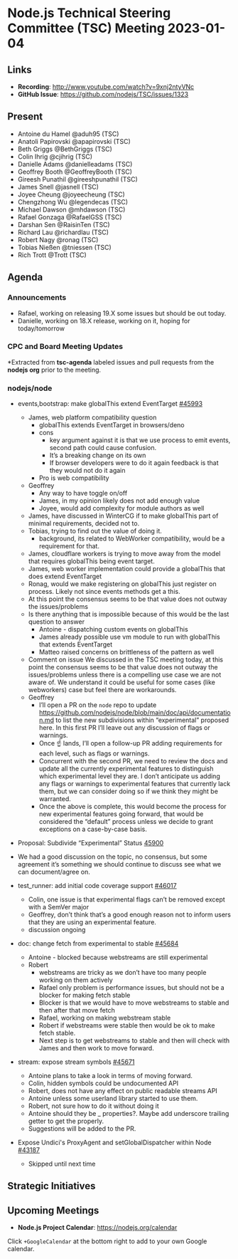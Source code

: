 # Node.js Technical Steering Committee (TSC) Meeting 2023-01-04

## Links

* **Recording**:  <http://www.youtube.com/watch?v=9xnj2ntyVNc>
* **GitHub Issue**: <https://github.com/nodejs/TSC/issues/1323>

## Present

* Antoine du Hamel @aduh95 (TSC)
* Anatoli Papirovski @apapirovski (TSC)
* Beth Griggs @BethGriggs (TSC)
* Colin Ihrig @cjihrig (TSC)
* Danielle Adams @danielleadams (TSC)
* Geoffrey Booth @GeoffreyBooth (TSC)
* Gireesh Punathil @gireeshpunathil (TSC)
* James Snell @jasnell (TSC)
* Joyee Cheung @joyeecheung (TSC)
* Chengzhong Wu @legendecas (TSC)
* Michael Dawson @mhdawson (TSC)
* Rafael Gonzaga @RafaelGSS (TSC)
* Darshan Sen @RaisinTen (TSC)
* Richard Lau @richardlau (TSC)
* Robert Nagy @ronag (TSC)
* Tobias Nießen @tniessen (TSC)
* Rich Trott @Trott (TSC)

## Agenda

### Announcements

* Rafael, working on releasing 19.X some issues but should be out today.
* Danielle, working on 18.X release, working on it, hoping for today/tomorrow

### CPC and Board Meeting Updates

*Extracted from **tsc-agenda** labeled issues and pull requests from the **nodejs org** prior to the meeting.

### nodejs/node

* events,bootstrap: make globalThis extend EventTarget [#45993](https://github.com/nodejs/node/pull/45993)
  * James, web platform compatibility question
    * globalThis extends EventTarget in browsers/deno
    * cons
      * key argument against it is that we use process to emit events, second path could
        cause confusion.
      * It’s a breaking change on its own
      * If browser developers were to do it again feedback is that they would not do it again
    * Pro is web compatibility
  * Geoffrey
    * Any way to have toggle on/off
    * James, in my opinion likely does not add enough value
    * Joyee, would add complexity for module authors as well
  * James, have discussed in WinterCG if to make globalThis part of minimal
    requirements, decided not to.
  * Tobias, trying to find out the value of doing it.
    * background, its related to WebWorker compatibility, would be a requirement for that.
  * James, cloudflare workers is trying to move away from the model that requires globalThis
    being event target.
  * James, web worker implementation could provide a globalThis that does extend EventTarget
  * Ronag, would we make registering on globalThis just register on process. Likely not since
    events methods get a this.
  * At this point the consensus seems to be that value does not outway the issues/problems
  * Is there anything that is impossible because of this would be the last question to answer
    * Antoine - dispatching custom events on globalThis
    * James already possible use vm module to run with globalThis that extends EventTarget
    * Matteo raised concerns on brittleness of the pattern as well
  * Comment on issue
    We discussed in the TSC meeting today, at this point the consensus seems to be that value
    does not outway the issues/problems unless there is a compelling use case we are not aware
    of. We understand it could be useful for some cases (like webworkers) case but feel there are
    workarounds.
  * Geoffrey
    * I’ll open a PR on the `node` repo to update  
      <https://github.com/nodejs/node/blob/main/doc/api/documentation.md> to list the new
      subdivisions within “experimental” proposed here. In this first PR I’ll leave out any discussion
      of flags or warnings.
    * Once ☝️ lands, I’ll open a follow-up PR adding requirements for each level, such as flags or
      warnings.
    * Concurrent with the second PR, we need to review the docs and update all the currently
      experimental features to distinguish which experimental level they are. I don’t anticipate us
      adding any flags or warnings to experimental features that currently lack them, but we can
      consider doing so if we think they might be warranted.
    * Once the above is complete, this would become the process for new experimental features
      going forward, that would be considered the “default” process unless we decide to grant
      exceptions on a case-by-case basis.

* Proposal: Subdivide “Experimental” Status [45900](https://github.com/nodejs/node/discussions/45900)
* We had a good discussion on the topic, no consensus, but some agreement it’s something
    we should continue to discuss see what we can document/agree on.

* test_runner: add initial code coverage support [#46017](https://github.com/nodejs/node/pull/46017)
  * Colin, one issue is that experimental flags can’t be removed except with a SemVer major
  * Geoffrey, don’t think that’s a good enough reason not to inform users that they are using an
     experimental feature.
  * discussion ongoing

* doc: change fetch from experimental to stable [#45684](https://github.com/nodejs/node/pull/45684)
  * Antoine - blocked because webstreams are still experimental
  * Robert
    * webstreams are tricky as we don’t have too many people working on them actively
    * Rafael only problem is performance issues, but should not be a blocker for making
       fetch stable
    * Blocker is that we would have to move webstreams to stable and then after that move fetch
    * Rafael, working on making webstream stable
    * Robert if webstreams were stable then would be ok to make fetch stable.
    * Next step is to get webstreams to stable and then will check with James and then work to
        move forward.

* stream: expose stream symbols [#45671](https://github.com/nodejs/node/pull/45671)
  * Antoine plans to take a look in terms of moving forward.
  * Colin, hidden symbols could be undocumented API
  * Robert, does not have any effect on public readable streams API
  * Antoine unless some userland library started to use them.
  * Robert, not sure how to do it without doing it
  * Antoine should they be _ properties?.  Maybe add underscore trailing getter to get the properly.
  * Suggestions will be added to the PR.

* Expose Undici's ProxyAgent and setGlobalDispatcher within Node [#43187](https://github.com/nodejs/node/issues/43187)
  * Skipped until next time

## Strategic Initiatives

## Upcoming Meetings

* **Node.js Project Calendar**: <https://nodejs.org/calendar>

Click `+GoogleCalendar` at the bottom right to add to your own Google calendar.
